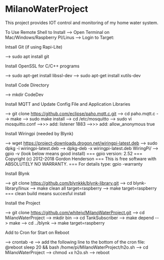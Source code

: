 # MilanoWaterProject

This project provides IOT control and monitoring of my home water system.

To Use Remote Shell to Install
--> Open Terminal on Mac/Windows/Raspberry PI/Linus
--> Login to Target:  


Intsall Git (if using Rapi-Lite)

--> sudo apt install git


Install OpenSSL for C/C++ programs

--> sudo apt-get install libssl-dev
--> sudo apt-get install xutils-dev

Install Code Directory

--> mkdir CodeDev

Install MQTT and Update Config File and Application Libraries

--> git clone https://github.com/eclipse/paho.mqtt.c.git
--> cd paho.mqtt.c
--> make
--> sudo make install
--> cd /etc/mosquitto
--> sudo vi mosquitto.conf
-->>> add: listener 1883
-->>> add: allow_anonymous true

Install Wiringpi (needed by Blynk)

--> wget https://project-downloads.drogon.net/wiringpi-latest.deb
--> sudo dpkg -i wiringpi-latest.deb
--> dpkg-deb -x wiringpi-latest.deb WiringPi/
--> gpio -v (look below means good install)
=== gpio version: 2.52
=== Copyright (c) 2012-2018 Gordon Henderson
=== This is free software with ABSOLUTELY NO WARRANTY.
=== For details type: gpio -warranty

Install Blynk

--> git clone https://github.com/blynkkk/blynk-library.git
--> cd blynk-library/linux
--> make clean all target=raspberry
--> make target=raspberry
=== clean build means succesful install

Install the Project

--> git clone https://github.com/whitejv/MilanoWaterProject.git
--> cd MilanoWaterProject
--> mkdir bin
--> cd TankSubscriber
--> make depend
--> make
--> cd ../blynk
--> make target=raspberry

Add to Cron for Start on Reboot

--> crontab -e
--> add the following line to the bottom of the cron file: @reboot sleep 20 && bash /home/pi/MilanoWaterProject/h2o.sh
--> cd MilanoWaterProject
--> chmod +x h2o.sh
--> reboot
